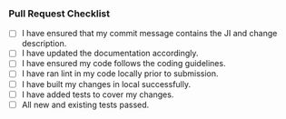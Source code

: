 ### Pull Request Checklist

- [ ] I have ensured that my commit message contains the JI and change description.
- [ ] I have updated the documentation accordingly.
- [ ] I have ensured my code follows the coding guidelines.
- [ ] I have ran lint in my code locally prior to submission.
- [ ] I have built my changes in local successfully.
- [ ] I have added tests to cover my changes.
- [ ] All new and existing tests passed.
